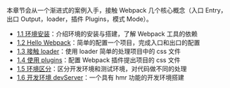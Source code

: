 本章节会从一个渐进式的案例入手，接触 Webpack 几个核心概念（入口 Entry，出口 Output，loader，插件 Plugins，模式 Mode）。

* [1.1 环境安装](/di-yi-zhang-ru-men-pei-zhi/1-1-huan-jing-an-zhuang.md)：介绍环境的安装与搭建，了解 Webpack 工具的依赖
* [1.2 Hello Webpack](/di-yi-zhang-ru-men-pei-zhi/12-hello-webpack.md)：简单的配置一个项目，完成入口和出口的配置
* [1.3 接触 loader](/di-yi-zhang-ru-men-pei-zhi/13-jie-hong-loader.md)：使用 loader 简单的处理项目中的 css 文件
* [1.4 使用 plugins](/di-yi-zhang-ru-men-pei-zhi/14-shi-yong-plugins.md)：配置 Webpack 插件提出项目的 css 文件
* [1.5 环境区分](/di-yi-zhang-ru-men-pei-zhi/15-huan-jing-qu-fen.md)：区分开发环境和测试环境，对代码做不同的处理
* [1.6 开发环境 devServer](/di-yi-zhang-ru-men-pei-zhi/16-kai-fa-huan-jing-devserver.md)：一个具有 hmr 功能的开发环境搭建